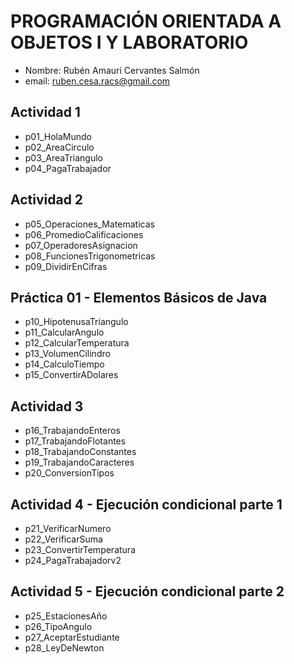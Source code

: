 # PROGRAMACIÓN ORIENTADA A OBJETOS I Y LABORATORIO
- Nombre: Rubén Amauri Cervantes Salmón
- email: ruben.cesa.racs@gmail.com

## Actividad 1
- p01_HolaMundo
- p02_AreaCirculo
- p03_AreaTriangulo
- p04_PagaTrabajador

## Actividad 2
- p05_Operaciones_Matematicas
- p06_PromedioCalificaciones
- p07_OperadoresAsignacion
- p08_FuncionesTrigonometricas
- p09_DividirEnCifras

## Práctica 01 - Elementos Básicos de Java
- p10_HipotenusaTriangulo
- p11_CalcularAngulo
- p12_CalcularTemperatura
- p13_VolumenCilindro
- p14_CalculoTiempo
- p15_ConvertirADolares

## Actividad 3
- p16_TrabajandoEnteros
- p17_TrabajandoFlotantes
- p18_TrabajandoConstantes
- p19_TrabajandoCaracteres
- p20_ConversionTipos

## Actividad 4  - Ejecución condicional parte 1
- p21_VerificarNumero
- p22_VerificarSuma
- p23_ConvertirTemperatura
- p24_PagaTrabajadorv2

## Actividad 5 - Ejecución condicional parte 2
- p25_EstacionesAño
- p26_TipoAngulo
- p27_AceptarEstudiante
- p28_LeyDeNewton